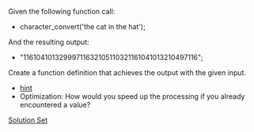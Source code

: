 Given the following function call:
- character_convert('the cat in the hat');

And the resulting output:
- "11610410132999711632105110321161041013210497116";

Create a function definition that achieves the output with the given input. 

- <a href="https://www.google.com/search?q=ascii&oq=ascii&aqs=chrome..69i57j69i60j69i59j69i60j0l2.1319j1j9&sourceid=chrome&es_sm=91&ie=UTF-8" target="_blank">hint</a>
- Optimization: How would you speed up the processing if you already encountered a value?

<a href="" target="_blank">Solution Set</a>